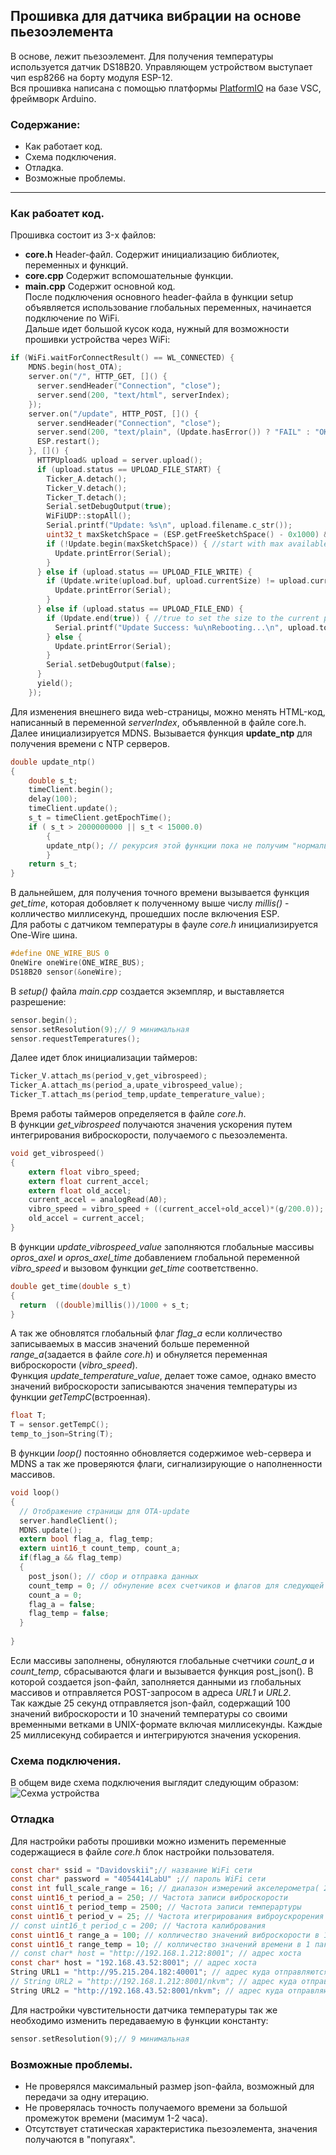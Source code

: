 ## Прошивка для датчика вибрации на основе пьезоэлемента

В основе, лежит пьезоэлемент. Для получения температуры используется датчик DS18B20.
Управляющем устройством выступает чип esp8266 на борту модуля ESP-12.    
Вся прошивка написана с помощью платформы [PlatformIO](https://platformio.org/) на базе VSC, фреймворк Arduino.
 
### Содержание:
* Как работает код.
* Схема подключения.
* Отладка.
* Возможные проблемы.
---
### Как рабоатет код.
Прошивка состоит из 3-x файлов:
* **core.h** 
Header-файл. Содержит инициализацию библиотек, переменных и функций. 
* **core.cpp** 
Содержит вспомошательные функции.
* **main.cpp**
Содержит основной код.   
После подключения основного header-файла в функции setup объявляется использование глобальных переменных, начинается подключение по WiFi.   
Дальше идет большой кусок кода, нужный для возможности прошивки устройства через WiFi:   
``` C
if (WiFi.waitForConnectResult() == WL_CONNECTED) {
    MDNS.begin(host_OTA);
    server.on("/", HTTP_GET, []() {
      server.sendHeader("Connection", "close");
      server.send(200, "text/html", serverIndex);
    });
    server.on("/update", HTTP_POST, []() {
      server.sendHeader("Connection", "close");
      server.send(200, "text/plain", (Update.hasError()) ? "FAIL" : "OK");
      ESP.restart();
    }, []() {
      HTTPUpload& upload = server.upload();
      if (upload.status == UPLOAD_FILE_START) {
        Ticker_A.detach();
        Ticker_V.detach();
        Ticker_T.detach();
        Serial.setDebugOutput(true);
        WiFiUDP::stopAll();
        Serial.printf("Update: %s\n", upload.filename.c_str());
        uint32_t maxSketchSpace = (ESP.getFreeSketchSpace() - 0x1000) & 0xFFFFF000;
        if (!Update.begin(maxSketchSpace)) { //start with max available size
          Update.printError(Serial);
        }
      } else if (upload.status == UPLOAD_FILE_WRITE) {
        if (Update.write(upload.buf, upload.currentSize) != upload.currentSize) {
          Update.printError(Serial);
        }
      } else if (upload.status == UPLOAD_FILE_END) {
        if (Update.end(true)) { //true to set the size to the current progress
          Serial.printf("Update Success: %u\nRebooting...\n", upload.totalSize);
        } else {
          Update.printError(Serial);
        }
        Serial.setDebugOutput(false);
      }
      yield();
    });
```    
Для изменения внешнего вида web-страницы, можно менять HTML-код, написанный в переменной *serverIndex*, объявленной в файле core.h.     
Далее инициализируется MDNS. Вызывается функция **update_ntp** для получения времени с NTP серверов. 
``` C
double update_ntp() 
{
    double s_t; 
    timeClient.begin(); 
    delay(100);
    timeClient.update();
    s_t = timeClient.getEpochTime();
    if ( s_t > 2000000000 || s_t < 15000.0)
        {
        update_ntp(); // рекурсия этой функции пока не получим "нормальное" время
        }
    return s_t;
}
```    
В дальнейшем, для получения точного времени вызывается функция *get_time*, которая добовляет к полученному выше числу *millis()* - колличество миллисекунд, прошедших после включения ESP.   
Для работы с датчиком температуры в фауле *core.h* инициализируется One-Wire шина.
```C
#define ONE_WIRE_BUS 0
OneWire oneWire(ONE_WIRE_BUS);
DS18B20 sensor(&oneWire);
```
В *setup()* файла *main.cpp* создается экземпляр, и выставляется разрешение:
```C
sensor.begin();
sensor.setResolution(9);// 9 минимальная
sensor.requestTemperatures();
```
Далее идет блок инициализации таймеров:
``` C
Ticker_V.attach_ms(period_v,get_vibrospeed);
Ticker_A.attach_ms(period_a,upate_vibrospeed_value);
Ticker_T.attach_ms(period_temp,update_temperature_value);
```   
Время работы таймеров определяется в файле *core.h*.   
В функции *get_vibrospeed* получаются значения ускорения путем интегрирования виброскорости, получаемого с пьезоэлемента. 
```C
void get_vibrospeed()
{
    extern float vibro_speed;
    extern float current_accel;
    extern float old_accel;
    current_accel = analogRead(A0);
    vibro_speed = vibro_speed + ((current_accel+old_accel)*(g/200.0));
    old_accel = current_accel;
}
```    
В функции *update_vibrospeed_value* заполняются глобальные массивы *opros_axel* и *opros_axel_time* добавлением глобальной переменной *vibro_speed* и вызовом функции *get_time* соответственно.   
```C
double get_time(double s_t)
{ 
  return  ((double)millis())/1000 + s_t;
}
```   
А так же обновлятся глобальный флаг *flag_a* если колличество записываемых в массив значений больше переменной *range_a*(задается в файле *core.h*) и обнуляeтся переменная виброскорости (*vibro_speed*).   
Функция *update_temperature_value*, делает тоже самое, однако вместо значений виброскорости записываются значения температуры из функции *getTempС*(встроенная).
```C
float T;
T = sensor.getTempC();
temp_to_json=String(T);
```    
В функции *loop()* постоянно обновляется содержимое web-сервера и MDNS а так же проверяются флаги, сигнализирующие о наполненности массивов.
```C
void loop() 
{
  // Отображение страницы для OTA-update
  server.handleClient();
  MDNS.update();
  extern bool flag_a, flag_temp;
  extern uint16_t count_temp, count_a;
  if(flag_a && flag_temp)
  {
    post_json(); // сбор и отправка данных
    count_temp = 0; // обнуление всех счетчиков и флагов для следующей иттерации
    count_a = 0;
    flag_a = false;
    flag_temp = false;
  }
 
}
```    
Если массивы заполнены, обнуляются глобальные счетчики *count_a* и *count_temp*, сбрасываются флаги и вызывается функция post_json(). В которой создается json-файл, заполняется данными из глобальных массивов и отправляется POST-запросом в адреса *URL1* и *URL2*.   
Так каждые 25 секунд отправляется json-файл, содержащий 100 значений виброскорости и 10 значений температуры со своими временными ветками в UNIX-формате включая миллисекунды. Каждые 25 миллисекунд собирается и интегрируются значения ускорения.    
   
### Схема подключения.   
В общем виде схема подключения выглядит следующим образом:
![Сехма устройства](https://github.com/Davidovskii-Nikita/firmware_to_sensor_PIEZO/blob/master/dosc/%D0%9F%D1%80%D0%B8%D0%BD%D1%86%D0%B8%D0%BF%D0%B8%D0%B0%D0%BB%D1%8C%D0%BD%D0%B0%D1%8F_%D1%81%D1%85%D0%B5%D0%BC%D0%B0-1.png)   
    
### Отладка  
Для настройки работы прошивки можно изменить переменные содержащиеся в файле *core.h* блок настройки пользователя.   
```C
const char* ssid = "Davidovskii";// название WiFi сети
const char* password = "4054414LabU" ;// пароль WiFi сети
const int full_scale_range = 16; // диапазон измерений акселерометра( 2, 4, 8, 16)
const uint16_t period_a = 250; // Частота записи виброскорости
const uint16_t period_temp = 2500; // Частота записи темперартуры
const uint16_t period_v = 25; // Частота итегрирования виброускрорения
// const uint16_t period_c = 200; // Частота калибрования 
const uint16_t range_a = 100; // колличество значений виброскорости в 1 пакете
const uint16_t range_temp = 10; // колличество значений времени в 1 пакете
// const char* host = "http://192.168.1.212:8001"; // адрес хоста
const char* host = "192.168.43.52:8001"; // адрес хоста
String URL1 = "http://95.215.204.182:40001"; // адрес куда отправляются POST запросы
// String URL2 = "http://192.168.1.212:8001/nkvm"; // адрес куда отправляются POST запросы
String URL2 = "http://192.168.43.52:8001/nkvm"; // адрес куда отправляются POST запросы
```   
Для настройки чувстительности датчика температуры так же необходимо изменить передаваемую в функции константу:
```C
sensor.setResolution(9);// 9 минимальная
```
   
### Возможные проблемы.
* Не проверялся максимальный размер json-файла, возможный для передачи за одну итерацию.
* Не проверялась точность получаемого времени за большой промежуток времени (масимум 1-2 часа).
* Отсутствует статическая характеристика пьезоэлемента, значения получаются в "попугаях".

